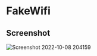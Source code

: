 # FakeWifi

## Screenshot

![Screenshot 2022-10-08 204159](https://user-images.githubusercontent.com/54809176/194722785-29b2dc3d-94d1-45ee-bf29-df7b8e42d011.png)
